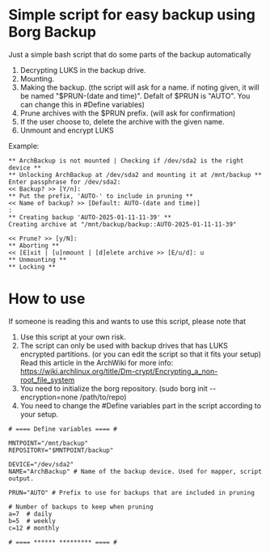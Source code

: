 # Simple script for easy backup using Borg Backup

Just a simple bash script that do some parts of the backup automatically
1. Decrypting LUKS in the backup drive.
2. Mounting.
3. Making the backup. (the script will ask for a name. if noting given, it will be named "$PRUN-(date and time)". Defalt of $PRUN is "AUTO". You can change this in #Define variables)
4. Prune archives with the $PRUN prefix. (will ask for confirmation)
5. If the user choose to, delete the archive with the given name.
6. Unmount and encrypt LUKS

Example:
```
** ArchBackup is not mounted | Checking if /dev/sda2 is the right device **
** Unlocking ArchBackup at /dev/sda2 and mounting it at /mnt/backup **
Enter passphrase for /dev/sda2: 
<< Backup? >> [Y/n]: 
** Put the prefix, 'AUTO-' to include in pruning **
<< Name of backup? >> [Default: AUTO-(date and time)]
: 
** Creating backup 'AUTO-2025-01-11-11-39' **
Creating archive at "/mnt/backup/backup::AUTO-2025-01-11-11-39"

<< Prune? >> [y/N]: 
** Aborting **
<< [E]xit | [u]nmount | [d]elete archive >> [E/u/d]: u
** Unmounting **
** Locking **
```
# How to use
If someone is reading this and wants to use this script, please note that
1. Use this script at your own risk.
2. The script can only be used with backup drives that has LUKS encrypted partitions. (or you can edit the script so that it fits your setup)
   Read this article in the ArchWiki for more info: https://wiki.archlinux.org/title/Dm-crypt/Encrypting_a_non-root_file_system
3. You need to initialize the borg repository. (sudo borg init --encryption=none /path/to/repo)
4. You need to change the #Define variables part in the script according to your setup.

```
# ==== Define variables ==== #

MNTPOINT="/mnt/backup"
REPOSITORY="$MNTPOINT/backup"

DEVICE="/dev/sda2"
NAME="ArchBackup" # Name of the backup device. Used for mapper, script output.

PRUN="AUTO" # Prefix to use for backups that are included in pruning

# Number of backups to keep when pruning
a=7  # daily
b=5  # weekly
c=12 # monthly

# ==== ****** ********* ==== #
```

